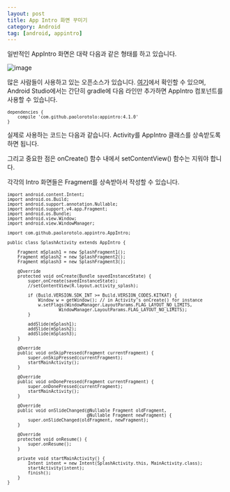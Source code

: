 ```yaml
---
layout: post
title: App Intro 화면 꾸미기
category: Android
tag: [android, appintro]
---
```


일반적인 AppIntro 화면은 대략 다음과 같은 형태를 하고 있습니다.

![image](https://github.com/PaoloRotolo/AppIntro/raw/master/art/intro.png) 

많은 사람들이 사용하고 있는 오픈소스가 있습니다.
[여기](https://github.com/PaoloRotolo/AppIntro)에서 확인할 수 있으며, 
Android Studio에서는 간단히 gradle에 다음 라인만 추가하면 AppIntro 컴포넌트를 사용할 수 있습니다.

<pre class="prettyprint" style="font-size:0.7em;">
dependencies {
    compile 'com.github.paolorotolo:appintro:4.1.0'
}
</pre>

실제로 사용하는 코드는 다음과 같습니다. Activity를 AppIntro 클래스를 상속받도록 하면
됩니다. 

그리고 중요한 점은 onCreate() 함수 내에서 setContentView() 함수는 지워야 합니다.

각각의 Intro 화면들은 Fragment를 상속받아서 작성할 수 있습니다.


<pre class="prettyprint" style="font-size:0.7em;">
import android.content.Intent;
import android.os.Build;
import android.support.annotation.Nullable;
import android.support.v4.app.Fragment;
import android.os.Bundle;
import android.view.Window;
import android.view.WindowManager;

import com.github.paolorotolo.appintro.AppIntro;

public class SplashActivity extends AppIntro {

    Fragment mSplash1 = new SplashFragment1();
    Fragment mSplash2 = new SplashFragment2();
    Fragment mSplash3 = new SplashFragment3();

    @Override
    protected void onCreate(Bundle savedInstanceState) {
        super.onCreate(savedInstanceState);
        //setContentView(R.layout.activity_splash);

        if (Build.VERSION.SDK_INT >= Build.VERSION_CODES.KITKAT) {
            Window w = getWindow(); // in Activity's onCreate() for instance
            w.setFlags(WindowManager.LayoutParams.FLAG_LAYOUT_NO_LIMITS, 
                    WindowManager.LayoutParams.FLAG_LAYOUT_NO_LIMITS);
        }

        addSlide(mSplash1);
        addSlide(mSplash2);
        addSlide(mSplash3);
    }

    @Override
    public void onSkipPressed(Fragment currentFragment) {
        super.onSkipPressed(currentFragment);
        startMainActivity();
    }

    @Override
    public void onDonePressed(Fragment currentFragment) {
        super.onDonePressed(currentFragment);
        startMainActivity();
    }

    @Override
    public void onSlideChanged(@Nullable Fragment oldFragment, 
                               @Nullable Fragment newFragment) {
        super.onSlideChanged(oldFragment, newFragment);
    }

    @Override
    protected void onResume() {
        super.onResume();
    }

    private void startMainActivity() {
        Intent intent = new Intent(SplashActivity.this, MainActivity.class);
        startActivity(intent);
        finish();
    }
}
</pre>


